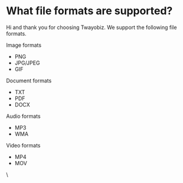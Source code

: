# What file formats are supported?

Hi and thank you for choosing Twayobiz. We support the following file formats.

Image formats

* PNG&#x20;
* JPG/JPEG&#x20;
* GIF

Document formats

* TXT&#x20;
* PDF
* DOCX

Audio formats

* MP3
* WMA

Video formats

* MP4
* MOV

\\
